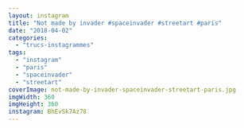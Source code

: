 ```yaml
---
layout: instagram
title: "Not made by invader #spaceinvader #streetart #paris"
date: "2018-04-02"
categories: 
  - "trucs-instagrammes"
tags: 
  - "instagram"
  - "paris"
  - "spaceinvader"
  - "streetart"
coverImage: not-made-by-invader-spaceinvader-streetart-paris.jpg
imgWidth: 360
imgHeight: 360
instagram: BhEvSk7Az78
---
```

